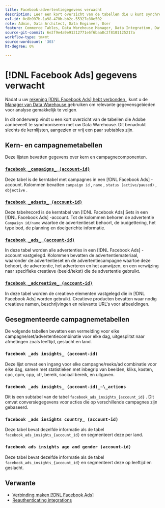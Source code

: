 ```yaml
---
title: Facebook-advertentiegegevens verwacht
description: Leer een kort overzicht van de tabellen die u kunt synchroniseren met uw Data Warehouse
exl-id: 0c8b907b-1a98-470b-bb2c-55327e88e502
role: Admin, Data Architect, Data Engineer, User
feature: Commerce Tables, Data Warehouse Manager, Data Integration, Data Import/Export
source-git-commit: 6e2f9e4a9e91212771e6f6baa8c2f8101125217a
workflow-type: tm+mt
source-wordcount: '303'
ht-degree: 0%

---
```


# [!DNL Facebook Ads] gegevens verwacht

Nadat u uw [ rekening  [!DNL Facebook Ads]  hebt verbonden ](../integrations/facebook-ads.md), kunt u de [ Manager van Data Warehouse ](../../../data-analyst/data-warehouse-mgr/tour-dwm.md) gebruiken om relevante gegevensgebieden voor analyse gemakkelijk te volgen.

In dit onderwerp vindt u een kort overzicht van de tabellen die Adobe aanbeveelt te synchroniseren met uw Data Warehouse. Dit benadrukt slechts de kernlijsten, aangezien er vrij een paar subtables zijn.

## Kern- en campagnemetabellen

Deze lijsten bevatten gegevens over kern en campagnecomponenten.

### [`facebook _campaigns_ (account-id)`](https://developers.facebook.com/docs/marketing-api/reference/ad-campaign-group)

Deze tabel is de kerntabel met campagnes in een [!DNL Facebook Ads] -account. Kolommen bevatten `campaign id` , `name` , `status (active/paused)` , `objective` .

### [`facebook _adsets_ (account-id)`](https://developers.facebook.com/docs/marketing-api/reference/ad-campaign)

Deze tabelrecord is de kerntabel van [!DNL Facebook Ads] Sets in een [!DNL Facebook Ads] -account. Tot de kolommen behoren de advertentie `Campaign id/name` waartoe de advertentieset behoort, de budgettering, het type bod, de planning en doelgerichte informatie.

### [`facebook _ads_ (account-id)`](https://developers.facebook.com/docs/marketing-api/reference/adgroup)

In deze tabel worden alle advertenties in een [!DNL Facebook Ads] -account vastgelegd. Kolommen bevatten de advertentiemateriaal, waaronder de advertentieset en de advertentiecampagne waartoe deze behoort, de advertentie, het adverteren en het aanwijzen, en een verwijzing naar specifieke creatieve (beeld/tekst) die de advertentie gebruikt.

### [`facebook _adcreative_ (account-id)`](https://developers.facebook.com/docs/marketing-api/reference/ad-creative)

In deze tabel worden de creatieve elementen vastgelegd die in [!DNL Facebook Ads] worden gebruikt. Creatieve producten bevatten waar nodig creatieve namen, beschrijvingen en relevante URL&#39;s voor afbeeldingen.

## Gesegmenteerde campagnemetabellen

De volgende tabellen bevatten een vermelding voor elke campagne/set/advertentiecombinatie voor elke dag, uitgesplitst naar afmetingen zoals leeftijd, geslacht en land.

### `facebook _ads insights_ (account-id)`

Deze lijst omvat een ingang voor elke campagne/reeks/ad combinatie voor elke dag, samen met statistieken met inbegrip van beelden, kliks, kosten, cpc, cpm, cpp, ctr, bereik, sociaal bereik, en uitgaven.

### `facebook _ads insights_ (account-id)_~\_actions`

Dit is een subtabel van de tabel `facebook_ads_insights_{account_id}` . Dit omvat conversiegegevens voor acties die op verschillende campagnes zijn gebaseerd.

### `facebook _ads insights country_ (account-id)`

Deze tabel bevat dezelfde informatie als de tabel `facebook_ads_insights_{account_id}` en segmenteert deze per land.

### `facebook ads insights age and gender (account-id)`

Deze tabel bevat dezelfde informatie als de tabel `facebook_ads_insights_{account_id}` en segmenteert deze op leeftijd en geslacht.

## Verwante

* [Verbinding maken  [!DNL Facebook Ads]](../integrations/facebook-ads.md)
* [ Reauthenticating integrations ](https://experienceleague.adobe.com/docs/commerce-knowledge-base/kb/how-to/mbi-reauthenticating-integrations.html?lang=nl-NL)
